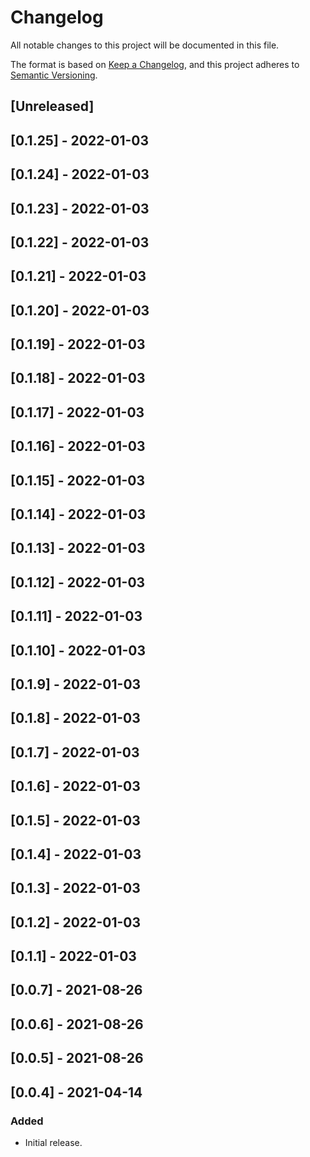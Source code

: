 # Changelog

All notable changes to this project will be documented in this file.

The format is based on [Keep a Changelog](https://keepachangelog.com/en/1.0.0/),
and this project adheres to [Semantic Versioning](https://semver.org/spec/v2.0.0.html).

## [Unreleased]

## [0.1.25] - 2022-01-03

## [0.1.24] - 2022-01-03

## [0.1.23] - 2022-01-03

## [0.1.22] - 2022-01-03

## [0.1.21] - 2022-01-03

## [0.1.20] - 2022-01-03

## [0.1.19] - 2022-01-03

## [0.1.18] - 2022-01-03

## [0.1.17] - 2022-01-03

## [0.1.16] - 2022-01-03

## [0.1.15] - 2022-01-03

## [0.1.14] - 2022-01-03

## [0.1.13] - 2022-01-03

## [0.1.12] - 2022-01-03

## [0.1.11] - 2022-01-03

## [0.1.10] - 2022-01-03

## [0.1.9] - 2022-01-03

## [0.1.8] - 2022-01-03

## [0.1.7] - 2022-01-03

## [0.1.6] - 2022-01-03

## [0.1.5] - 2022-01-03

## [0.1.4] - 2022-01-03

## [0.1.3] - 2022-01-03

## [0.1.2] - 2022-01-03

## [0.1.1] - 2022-01-03

## [0.0.7] - 2021-08-26

## [0.0.6] - 2021-08-26

## [0.0.5] - 2021-08-26

## [0.0.4] - 2021-04-14


### Added
- Initial release.
